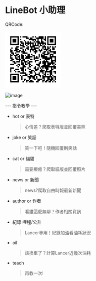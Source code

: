 # LineBot 小助理

QRCode:

![image](https://github.com/chungkae/LineBot-Project/blob/main/M.png)


![image](https://github.com/chungkae/LineBot_Project/blob/main/linebot_pic.png?raw=true)

--- 指令教學 ---

- hot or 表特
  > 心情差？爬取表特版並回覆美照

- joke or 笑話
  > 笑一下吧！隨機回覆則笑話

- cat or 貓貓
  > 需要療癒？爬取貓版並回覆照片

- news or 新聞
  > news?爬取自由時報最新新聞

- author or 作者
  > 看誰這麼無聊？作者相關資訊

- 紀錄 哩程/公升
  > Lancer專用！紀錄加油看油耗狀況

- oil
  > 該換車了？計算Lancer近幾次油耗

- teach
  > 再教一次!
